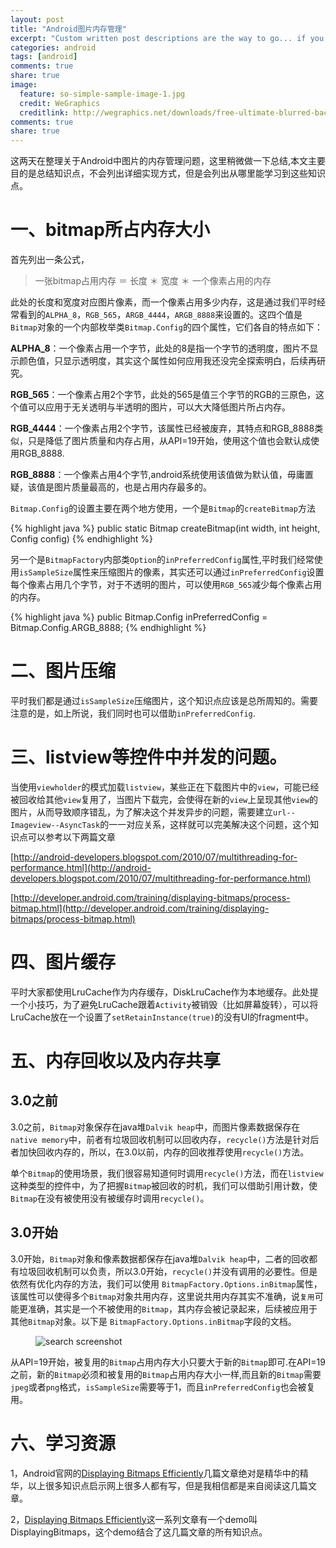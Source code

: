 ```yaml
---
layout: post
title: "Android图片内存管理"
excerpt: "Custom written post descriptions are the way to go... if you're not lazy."
categories: android
tags: [android]
comments: true
share: true
image:
  feature: so-simple-sample-image-1.jpg
  credit: WeGraphics
  creditlink: http://wegraphics.net/downloads/free-ultimate-blurred-background-pack/
comments: true
share: true
---
```


这两天在整理关于Android中图片的内存管理问题，这里稍微做一下总结,本文主要目的是总结知识点，不会列出详细实现方式，但是会列出从哪里能学习到这些知识点。

# 一、bitmap所占内存大小

首先列出一条公式，

> 一张bitmap占用内存 ＝ 长度 ＊ 宽度 ＊ 一个像素占用的内存

此处的长度和宽度对应图片像素，而一个像素占用多少内存，这是通过我们平时经常看到的`ALPHA_8`，`RGB_565`，`ARGB_4444`，`ARGB_8888`来设置的。这四个值是`Bitmap`对象的一个内部枚举类`Bitmap.Config`的四个属性，它们各自的特点如下：

**ALPHA_8**：一个像素占用一个字节，此处的8是指一个字节的透明度，图片不显示颜色值，只显示透明度，其实这个属性如何应用我还没完全探索明白，后续再研究。

**RGB_565**：一个像素占用2个字节，此处的565是值三个字节的RGB的三原色，这个值可以应用于无关透明与半透明的图片，可以大大降低图片所占内存。

**RGB_4444**：一个像素占用2个字节，该属性已经被废弃，其特点和RGB_8888类似，只是降低了图片质量和内存占用，从API=19开始，使用这个值也会默认成使用RGB_8888.

**RGB_8888**：一个像素占用4个字节,android系统使用该值做为默认值，毋庸置疑，该值是图片质量最高的，也是占用内存最多的。

`Bitmap.Config`的设置主要在两个地方使用，一个是`Bitmap`的`createBitmap`方法

{% highlight java %}
public static Bitmap createBitmap(int width, int height, Config config)
{% endhighlight %}

另一个是`BitmapFactory`内部类`Option`的`inPreferredConfig`属性,平时我们经常使用`isSampleSize`属性来压缩图片的像素，其实还可以通过`inPreferredConfig`设置每个像素占用几个字节，对于不透明的图片，可以使用`RGB_565`减少每个像素占用的内存。

{% highlight java %}
public Bitmap.Config inPreferredConfig = Bitmap.Config.ARGB_8888;
{% endhighlight %}



# 二、图片压缩

平时我们都是通过`isSampleSize`压缩图片，这个知识点应该是总所周知的。需要注意的是，如上所说，我们同时也可以借助`inPreferredConfig`.


# 三、listview等控件中并发的问题。

当使用`viewholder`的模式加载`listview`，某些正在下载图片中的`view`，可能已经被回收给其他`view`复用了，当图片下载完，会使得在新的`view`上呈现其他`view`的图片，从而导致顺序错乱，为了解决这个并发异步的问题，需要建立`url--Imageview--AsyncTask`的一一对应关系，这样就可以完美解决这个问题，这个知识点可以参考以下两篇文章

[http://android-developers.blogspot.com/2010/07/multithreading-for-performance.html](http://android-developers.blogspot.com/2010/07/multithreading-for-performance.html)

[http://developer.android.com/training/displaying-bitmaps/process-bitmap.html](http://developer.android.com/training/displaying-bitmaps/process-bitmap.html)


# 四、图片缓存

平时大家都使用LruCache作为内存缓存，DiskLruCache作为本地缓存。此处提一个小技巧，为了避免LruCache跟着`Activity`被销毁（比如屏幕旋转），可以将LruCache放在一个设置了`setRetainInstance(true)`的没有UI的fragment中。



# 五、内存回收以及内存共享

## 3.0之前

3.0之前，`Bitmap`对象保存在java堆`Dalvik heap`中，而图片像素数据保存在`native memory`中，前者有垃圾回收机制可以回收内存，`recycle()`方法是针对后者加快回收内存的，所以，在3.0以前，内存的回收推荐使用`recycle()`方法。

单个`Bitmap`的使用场景，我们很容易知道何时调用`recycle()`方法，而在`listview`这种类型的控件中，为了把握`Bitmap`被回收的时机，我们可以借助引用计数，使`Bitmap`在没有被使用没有被缓存时调用`recycle()`。


## 3.0开始

3.0开始，`Bitmap`对象和像素数据都保存在java堆`Dalvik heap`中，二者的回收都有垃圾回收机制可以负责，所以3.0开始，`recycle()`并没有调用的必要性。但是依然有优化内存的方法，我们可以使用 `BitmapFactory.Options.inBitmap`属性，该属性可以使得多个`Bitmap`对象共用内存，这里说共用内存其实不准确，说`复用`可能更准确，其实是一个不被使用的`Bitmap`，其内存会被记录起来，后续被应用于其他`Bitmap`对象。以下是 `BitmapFactory.Options.inBitmap`字段的文档。

<figure>
  <img src="{{ site.url }}/images/inBitmap.png" alt="search screenshot">
  <figcaption></figcaption>
</figure>

从API=19开始，被复用的`Bitmap`占用内存大小只要大于新的`Bitmap`即可.在API=19之前，新的`Bitmap`必须和被复用的`Bitmap`占用内存大小一样,而且新的`Bitmap`需要`jpeg`或者`png`格式，`isSampleSize`需要等于1，而且`inPreferredConfig`也会被复用。


# 六、学习资源

1，Android官网的[Displaying Bitmaps Efficiently](http://developer.android.com/training/displaying-bitmaps/index.html)几篇文章绝对是精华中的精华，以上很多知识点启示网上很多人都有写，但是我相信都是来自阅读这几篇文章。

2，[Displaying Bitmaps Efficiently](http://developer.android.com/training/displaying-bitmaps/index.html)这一系列文章有一个demo叫DisplayingBitmaps，这个demo结合了这几篇文章的所有知识点。

















